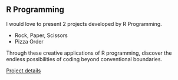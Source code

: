 ## R Programming

I would love to present 2 projects developed by R Programming.
- Rock, Paper, Scissors 
- Pizza Order

Through these creative applications of R programming, discover the endless possibilities of coding beyond conventional boundaries.


[Project details](https://colab.research.google.com/drive/1HlgEMcYgo-5qWUtL-v4yjM9D0mt1PVJK?authuser=1#scrollTo=LShe7oya9Mip&uniqifier=2)
